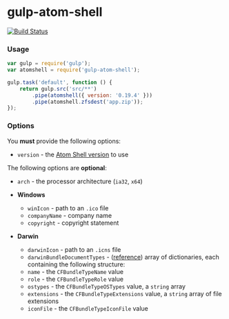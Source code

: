 # gulp-atom-shell

[![Build Status](https://travis-ci.org/joaomoreno/gulp-atom-shell.svg?branch=master)](https://travis-ci.org/joaomoreno/gulp-atom-shell)

### Usage

```javascript
var gulp = require('gulp');
var atomshell = require('gulp-atom-shell');

gulp.task('default', function () {
	return gulp.src('src/**')
		.pipe(atomshell({ version: '0.19.4' }))
		.pipe(atomshell.zfsdest('app.zip'));
});
```

### Options

You **must** provide the following options:
- `version` - the [Atom Shell version](https://github.com/atom/atom-shell/releases) to use

The following options are **optional**:

- `arch` - the processor architecture (`ia32`, `x64`)

- **Windows**
	- `winIcon` - path to an `.ico` file
	- `companyName` - company name
	- `copyright` - copyright statement
	
- **Darwin**
	- `darwinIcon` - path to an `.icns` file
	- `darwinBundleDocumentTypes` - ([reference](https://developer.apple.com/library/ios/documentation/filemanagement/conceptual/documentinteraction_topicsforios/Articles/RegisteringtheFileTypesYourAppSupports.html)) array of dictionaries, each containing the following structure:
	 - `name` - the `CFBundleTypeName` value
	 - `role` - the `CFBundleTypeRole` value
	 - `ostypes` - the `CFBundleTypeOSTypes` value, a `string` array
	 - `extensions` - the `CFBundleTypeExtensions` value, a `string` array of file extensions
	 - `iconFile` - the `CFBundleTypeIconFile` value
